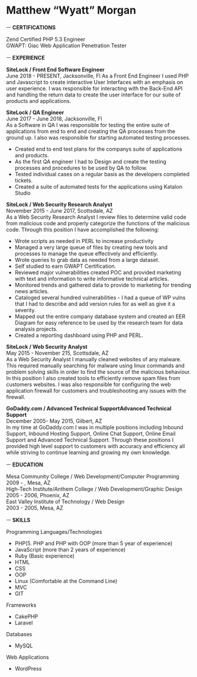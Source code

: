 # Matthew “Wyatt” Morgan

ㅡ
**CERTIFICATIONS**

Zend Certified PHP 5.3 Engineer   
GWAPT: Giac Web Application Penetration Tester

ㅡ
**EXPERIENCE**

**SiteLock / Front End Software Engineer**  
June 2018 - PRESENT,  Jacksonville, Fl
As a Front End Engineer I used PHP and Javascript to create interactive User Interfaces with an emphasis on user experience. I was responsible for interacting with the Back-End API and handling the return data to create the user interface for our suite of products and applications.

**SiteLock / QA Engineer**  
June 2017 - June 2018,  Jacksonville, Fl  
As a Software in QA I was responsible for testing the entire suite of applications from end to end and creating the QA processes from the ground up. I also was responsible for starting automated testing processes. 
- Created end to end test plans for the companys suite of applications and products.
- As the first QA engineer I had to Design and create the testing processes and procedures to be used by QA to follow.
- Tested individual cases on a regular basis as the developers completed tickets.
- Created a suite of automated tests for the applications using Katalon Studio

**SiteLock / Web Security Research Analyst**  
November 2015 - June 2017,  Scottsdale, AZ  
As a Web Security Research Analyst I review files to determine valid code from malicious code and properly categorize the functions of the malicious code. Through this position I have accomplished the following:   
- Wrote scripts as needed in PERL to increase productivity  
- Managed a very large queue of files by creating new tools and processes to manage the queue effectively and efficiently.  
- Wrote queries to grab data as needed from a large dataset.  
- Self studied to earn GWAPT Certification.  
- Reviewed major vulnerabilities created POC and provided marketing with text and information to write informative technical articles.   
- Monitored trends and gathered data to provide to marketing for trending news articles.  
- Cataloged several hundred vulnerabilities - I had a queue of WP vulns that I had to describe and add version rules for as well as give it a severity.  
- Mapped out the entire company database system and created an EER Diagram for easy reference to be used by the research team for data analysis projects.  
- Created a reporting dashboard using PHP and PERL.  
  
**SiteLock / Web Security Analyst**  
May 2015 - November 215, Scottsdale, AZ  
As a Web Security Analyst I manually cleaned websites of any malware. This required manually searching for malware using linux commands and problem solving skills in order to find the source of the malicious behaviour.  In this position I also created tools to efficiently remove spam files from customers websites. I was also responsible for configuring the web application firewall for customers and troubleshooting any issues with the firewall.  

**GoDaddy.com / Advanced Technical SupportAdvanced Technical Support**  
December 2005- May 2015, Gilbert, AZ  
In my time at GoDaddy.com I was in multiple positions including Inbound Support, Inbound Hosting Support, Online Chat Support, Online Email Support and Advanced Technical Support. Through these positions I provided high level support to customers with accuracy and efficiency all while striving to continue learning and growing my own knowledge.  
  
ㅡ
**EDUCATION**

Mesa Community College / Web Development/Computer Programming  
2009 - , Mesa, AZ  
High-Tech Institute/Anthem College / Web Development/Graphic Design  
2005 - 2006, Phoenix, AZ  
East Valley Institute of Technology / Web Design  
2003 - 2005, Mesa, AZ  
  
ㅡ
**SKILLS**

Programming Languages/Technologies  
- PHP(5. PHP and PHP with OOP (more than 5 year of experience) 
- JavaScript (more than 2 years of experience) 
- Ruby (Basic experience)
- HTML 
- CSS   
- OOP
- Linux (Comfortable at the Command Line)
- MVC
- GIT

Frameworks  
- CakePHP
- Laravel

Databases  
- MySQL

Web Applications
- WordPress

